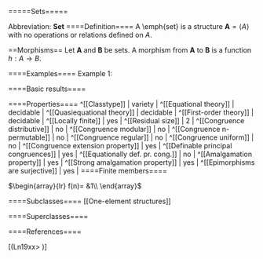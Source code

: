 =====Sets=====

Abbreviation: **Set**
====Definition====
A \emph{set} is a structure $\mathbf{A}=\langle A\rangle$ with no operations or relations defined on $A$.

==Morphisms==
Let $\mathbf{A}$ and $\mathbf{B}$ be sets. A morphism from $\mathbf{A}$ to $\mathbf{B}$ is a function $h:A\rightarrow B$.

====Examples====
Example 1: 

====Basic results====


====Properties====
^[[Classtype]]  |  variety |
^[[Equational theory]]  |  decidable |
^[[Quasiequational theory]]  |  decidable |
^[[First-order theory]]  |  decidable |
^[[Locally finite]]  |  yes |
^[[Residual size]]  |  2 |
^[[Congruence distributive]]  |  no |
^[[Congruence modular]]  |  no |
^[[Congruence n-permutable]]  |  no |
^[[Congruence regular]]  |  no |
^[[Congruence uniform]]  |  no |
^[[Congruence extension property]]  |  yes |
^[[Definable principal congruences]]  |  yes |
^[[Equationally def. pr. cong.]]  |  no |
^[[Amalgamation property]]  |  yes |
^[[Strong amalgamation property]]  |  yes |
^[[Epimorphisms are surjective]]  |  yes |
====Finite members====

$\begin{array}{lr}
  f(n)= &1\\
\end{array}$

====Subclasses====
  [[One-element structures]] 

====Superclasses====

====References====

[(Ln19xx>
)]



